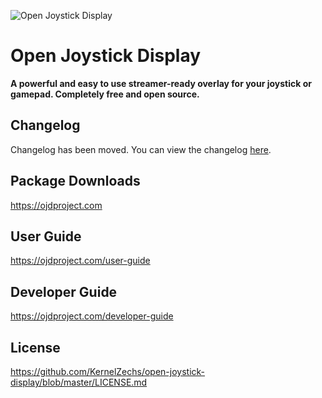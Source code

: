 

![Open Joystick Display](https://ojdproject.com/images/logo-dark.png)

# Open Joystick Display
**A powerful and easy to use streamer-ready overlay for your joystick or gamepad. Completely free and open source.**

## Changelog
Changelog has been moved. You can view the changelog [here](https://github.com/KernelZechs/open-joystick-display/blob/master/CHANGELOG.md).

## Package Downloads
https://ojdproject.com

## User Guide
https://ojdproject.com/user-guide

## Developer Guide
https://ojdproject.com/developer-guide

## License
https://github.com/KernelZechs/open-joystick-display/blob/master/LICENSE.md
